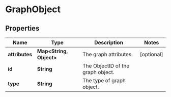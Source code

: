 

# GraphObject


## Properties

| Name | Type | Description | Notes |
|------------ | ------------- | ------------- | -------------|
|**attributes** | **Map&lt;String, Object&gt;** | The graph attributes. |  [optional] |
|**id** | **String** | The ObjectID of the graph object. |  |
|**type** | **String** | The type of graph object. |  |



